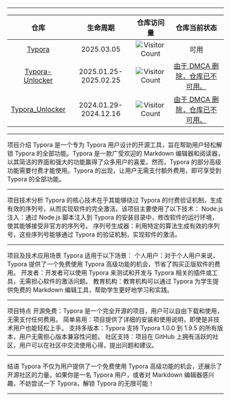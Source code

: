 
---

|      仓库       | 生命周期 |                        仓库访问量                        | 仓库当前状态 |
| :-------------: | :--------------------: | :----------------------------------------------------------: | :-------------: |
| [Typora](https://github.com/743859910/Typora) |   2025.03.05   | ![Visitor Count](https://profile-counter.glitch.me/{Typora}/count.svg) | 可用 |
| [Typora-Unlocker](https://github.com/743859910/Typora-Unlocker) | 2025.01.25-2025.02.25 | ![Visitor Count](https://profile-counter.glitch.me/{Typora-Unlocker}/count.svg) | [由于 DMCA 删除，仓库已不可用。](https://github.com/github/dmca/blob/master/2025/02/2025-02-25-typora.md) |
| [Typora_Unlocker](https://github.com/743859910/Typora_Unlocker) | 2024.01.29-2024.12.16 | ![Visitor Count](https://profile-counter.glitch.me/{Typora_Unlocker}/count.svg) | [由于 DMCA 删除，仓库已不可用。](https://github.com/github/dmca/blob/master/2024/12/2024-12-16-typora.md) |

---

项目介绍
Typora 是一个专为 Typora 用户设计的开源工具，旨在帮助用户轻松解锁 Typora 的全部功能。Typora 是一款广受欢迎的 Markdown 编辑器和阅读器，以其简洁的界面和强大的功能赢得了众多用户的喜爱。然而，Typora 的部分高级功能需要付费才能使用。Typora 的出现，让用户无需支付额外费用，即可享受到 Typora 的全部功能。

---

项目技术分析
Typora 的核心技术在于其能够绕过 Typora 的付费验证机制，生成有效的序列号，从而实现软件的完全激活。该项目主要使用了以下技术：
Node.js 注入：通过 Node.js 脚本注入到 Typora 的安装目录中，修改软件的运行环境，使其能够接受非官方的序列号。
序列号生成器：利用特定的算法生成有效的序列号，这些序列号能够通过 Typora 的验证机制，实现软件的激活。

---

项目及技术应用场景
Typora 适用于以下场景：
个人用户：对于个人用户来说，Typora 提供了一个免费使用 Typora 高级功能的机会，节省了购买正版软件的费用。
开发者：开发者可以使用 Typora 来测试和开发与 Typora 相关的插件或工具，无需担心软件的激活问题。
教育机构：教育机构可以通过 Typora 为学生提供免费的 Markdown 编辑工具，帮助学生更好地学习和实践。

---

项目特点
开源免费：Typora 是一个完全开源的项目，用户可以自由下载和使用，无需支付任何费用。
简单易用：项目提供了详细的安装和使用说明，即使是非技术用户也能轻松上手。
支持多版本：Typora 支持 Typora 1.0.0 到 1.9.5 的所有版本，用户无需担心版本兼容性问题。
社区支持：项目在 GitHub 上拥有活跃的社区，用户可以在社区中交流使用心得，提出问题和建议。

---

结语
Typora 不仅为用户提供了一个免费使用 Typora 高级功能的机会，还展示了开源社区的力量。如果你是一名 Typora 用户，或者对 Markdown 编辑器感兴趣，不妨尝试一下 Typora，解锁 Typora 的无限可能！

---

